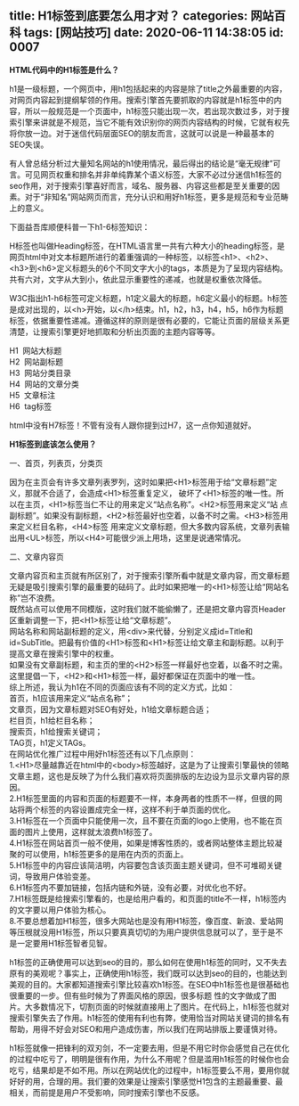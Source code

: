 title: H1标签到底要怎么用才对？
categories: 网站百科
tags: [网站技巧]
date: 2020-06-11 14:38:05
id: 0007
---
  <p><strong>HTML代码中的H1标签是什么？</strong></p><p>h1是一级标题，一个网页中，用h1包括起来的内容是除了title之外最重要的内容，对网页内容起到提纲挈领的作用。搜索引擎首先要抓取的内容就是h1标签中的内容，所以一般规范是一个页面中，h1标签只能出现一次，若出现次数过多，对于搜索引擎来讲就是不规范，当它不能有效识别你的网页内容结构的时候，它就有权先将你放一边。对于迷信代码层面SEO的朋友而言，这就可以说是一种最基本的SEO失误。</p><p>有人曾总结分析过大量知名网站的h1使用情况，最后得出的结论是“毫无规律”可言。可见网页权重和排名并非单纯靠某个语义标签，大家不必过分迷信h1标签的seo作用，对于搜索引擎喜好而言，域名、服务器、内容这些都是至关重要的因素。对于“非知名”网站网页而言，充分认识和用好h1标签，更多是规范和专业范畴上的意义。</p><p>下面益吾库顺便科普一下h1-6标签知识：</p><p>H标签也叫做Heading标签，在HTML语言里一共有六种大小的heading标签，是网页html中对文本标题所进行的着重强调的一种标签，以标签&lt;h1&gt;、&lt;h2&gt;、&lt;h3&gt;到&lt;h6&gt;定义标题头的6个不同文字大小的tags，本质是为了呈现内容结构。共有六对，文字从大到小，依此显示重要性的递减，也就是权重依次降低。</p><p>W3C指出h1-h6标签可定义标题，h1定义最大的标题，h6定义最小的标题。h标签是成对出现的，以&lt;h&gt;开始，以&lt;/h&gt;结束。h1，h2，h3，h4，h5，h6作为标题标签，依据重要性递减。遵循这样的原则是很有必要的，它能让页面的层级关系更清楚，让搜索引擎更好地抓取和分析出页面的主题内容等等。</p><p>H1&nbsp;&nbsp;网站大标题<br />H2&nbsp;&nbsp;网站副标题<br />H3&nbsp;&nbsp;网站分类目录<br />H4&nbsp;&nbsp;网站的文章分类<br />H5&nbsp;&nbsp;文章标注<br />H6&nbsp;&nbsp;tag标签</p><p>html中没有H7标签！不管有没有人跟你提到过H7，这一点你知道就好。</p><p><strong>H1标签到底该怎么使用？</strong></p><p>一、首页，列表页，分类页</p><p>因为在主页会有许多文章列表罗列，这时如果把&lt;H1&gt;标签用于给“文章标题”定义，那就不合适了，会造成&lt;H1&gt;标签重复定义， 破坏了&lt;H1&gt;标签的唯一性。所以在主页，&lt;H1&gt;标签当仁不让的用来定义“站点名称”。&lt;H2&gt;标签用来定义“站 点副标题”。如果没有副标题，&lt;H2&gt;标签最好也空着，以备不时之需。&lt;H3&gt;标签用来定义栏目名称，&lt;H4&gt;标签 用来定义文章标题，但大多数内容系统，文章列表输出用&lt;UL&gt;标签，所以&lt;H4&gt;可能很少派上用场，这里是说通常情况。</p><p>二、文章内容页</p><p>文章内容页和主页就有所区别了，对于搜索引擎所看中就是文章内容，而文章标题无疑是吸引搜索引擎的最重要的砝码了。此时如果把唯一的&lt;H1&gt;标签让给“网站名称”岂不浪费。<br />既然站点可以使用不同模版，这时我们就不能偷懒了，还是把文章内容页Header区重新调整一下，把&lt;H1&gt;标签让给“文章标题”。<br />网站名称和网站副标题的定义，用&lt;div&gt;来代替，分别定义成id=Title和id=SubTitle。把最有价值的&lt;H1&gt;标签和&lt;H1&gt;标签让给文章主和副标题。以利于提高文章在搜索引擎中的权重。<br />如果没有文章副标题，和主页的里的&lt;H2&gt;标签一样最好也空着，以备不时之需。这里提倡一下，&lt;H2&gt;和&lt;H1&gt;标签一样，最好都保证在页面中的唯一性。<br />综上所述，我认为h1在不同的页面应该有不同的定义方式，比如：<br />首页，h1应该用来定义“站点名称”；<br />文章页，因为文章标题对SEO有好处，h1给文章标题合适；<br />栏目页，h1给栏目名称；<br />搜索页，h1给搜索关键词；<br />TAG页，h1定义TAGs。<br />在网站优化推广过程中用好h1标签还有以下几点原则：<br />1.&lt;H1&gt;尽量越靠近在html中的&lt;body&gt;标签越好，这是为了让搜索引擎最快的领略文章主题，这也是反映了为什么我们喜欢将页面排版的左边设为显示文章内容的原因。<br />2.H1标签里面的内容和页面的标题要不一样，本身两者的性质不一样，但很的网站将两个标签的内容设置成完全一样，这样不利于单页面的优化。<br />3.H1标签在一个页面中只能使用一次，且不要在页面的logo上使用，也不能在页面的图片上使用，这样就太浪费h1标签了。<br />4.H1标签在网站首页一般不使用，如果是博客性质的，或者网站整体主题比较凝聚的可以使用，h1标签更多的是用在内页的页面上。<br />5.H1标签中的内容应该简洁明，内容要包含该页面主题关键词，但不可堆砌关键词，导致用户体验变差。<br />6.H1标签内不要加链接，包括内链和外链，没有必要，对优化也不好。<br />7.H1标签既是给搜索引擎看的，也是给用户看的，和页面的title不一样，h1标签内的文字要以用户体验为核心。<br />8.不要总想着加H1标签，很多大网站也是没有用H1标签，像百度、新浪、爱站网等压根就没用H1标签，所以只要真真切切的为用户提供信息就可以了，至于是不是一定要用H1标签智者见智。</p><p>h1标签的正确使用可以达到seo的目的，那么如何在使用h1标签的同时，又不失去原有的美观呢？事实上，正确使用h1标签，我们既可以达到seo的目的，也能达到美观的目的。大家都知道搜索引擎比较喜欢h1标签。在SEO中h1标签也是很基础也很重要的一步。但有些时候为了界面风格的原因，很多标题 性的文字做成了图片。大多数情况下，切割页面的时候就直接用上了图片。在代码上，h1标签也就对搜索引擎失去了作用。h1标签的使用有利也有弊，使用恰当对网站关键词的排名有帮助，用得不好会对SEO和用户造成伤害，所以我们在网站排版上要谨慎对待。<br /></p><p>h1标签就像一把锋利的双刃剑，不一定要去用，但是不用它时你会感觉自己在优化的过程中吃亏了，明明是很有作用，为什么不用呢？但是滥用h1标签的时候你也会吃亏，结果却是不如不用。所以在网站优化的过程中，h1标签要么不用，要用你就好好的用，合理的用。我们要的效果是让搜索引擎感觉H1包含的主题最重要、最相关，而前提是用户不受影响，同时搜索引擎也不反感。</p>  